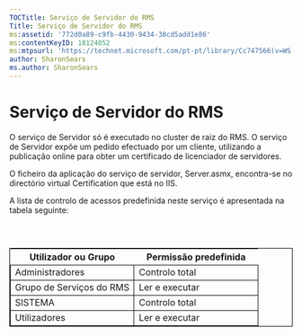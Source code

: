 ```yaml
---
TOCTitle: Serviço de Servidor do RMS
Title: Serviço de Servidor do RMS
ms:assetid: '772d0a89-c9fb-4430-9434-38cd5add1e86'
ms:contentKeyID: 18124052
ms:mtpsurl: 'https://technet.microsoft.com/pt-pt/library/Cc747566(v=WS.10)'
author: SharonSears
ms.author: SharonSears
---
```


Serviço de Servidor do RMS
==========================

O serviço de Servidor só é executado no cluster de raiz do RMS. O serviço de Servidor expõe um pedido efectuado por um cliente, utilizando a publicação online para obter um certificado de licenciador de servidores.

O ficheiro da aplicação do serviço de servidor, Server.asmx, encontra-se no directório virtual Certification que está no IIS.

A lista de controlo de acessos predefinida neste serviço é apresentada na tabela seguinte:

###  

 
<table style="border:1px solid black;">
<colgroup>
<col width="50%" />
<col width="50%" />
</colgroup>
<thead>
<tr class="header">
<th>Utilizador ou Grupo</th>
<th>Permissão predefinida</th>
</tr>
</thead>
<tbody>
<tr class="odd">
<td style="border:1px solid black;">Administradores</td>
<td style="border:1px solid black;">Controlo total</td>
</tr>
<tr class="even">
<td style="border:1px solid black;">Grupo de Serviços do RMS</td>
<td style="border:1px solid black;">Ler e executar</td>
</tr>
<tr class="odd">
<td style="border:1px solid black;">SISTEMA</td>
<td style="border:1px solid black;">Controlo total</td>
</tr>
<tr class="even">
<td style="border:1px solid black;">Utilizadores</td>
<td style="border:1px solid black;">Ler e executar</td>
</tr>
</tbody>
</table>
